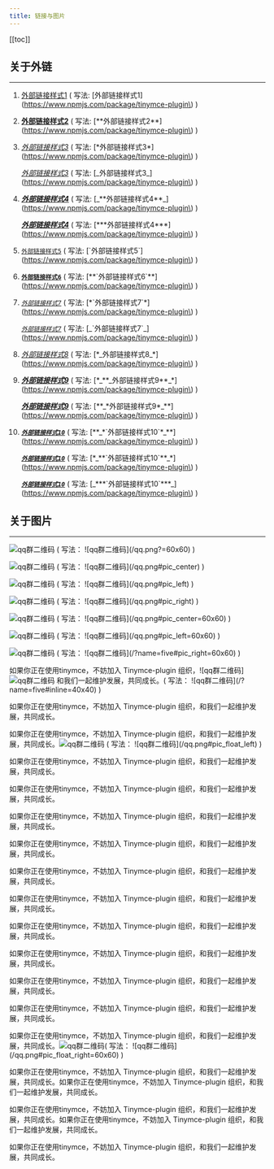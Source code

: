 ```yaml
---
title: 链接与图片
---
```

[[toc]]
## 关于外链
---
1. [外部链接样式1](https://www.npmjs.com/package/tinymce-plugin) ( 写法: \[外部链接样式1\]\(https://www.npmjs.com/package/tinymce-plugin\) )

2. [**外部链接样式2**](https://www.npmjs.com/package/tinymce-plugin) ( 写法: \[\*\*外部链接样式2\*\*\]\(https://www.npmjs.com/package/tinymce-plugin\) )

3. [*外部链接样式3*](https://www.npmjs.com/package/tinymce-plugin) ( 写法: \[\*外部链接样式3\*\]\(https://www.npmjs.com/package/tinymce-plugin\) )
   
   [_外部链接样式3_](https://www.npmjs.com/package/tinymce-plugin) ( 写法: \[\_外部链接样式3\_\]\(https://www.npmjs.com/package/tinymce-plugin\) )

4. [_**外部链接样式4**_](https://www.npmjs.com/package/tinymce-plugin) ( 写法: \[\_\*\*外部链接样式4\*\*\_\]\(https://www.npmjs.com/package/tinymce-plugin\) )
   
   [***外部链接样式4***](https://www.npmjs.com/package/tinymce-plugin) ( 写法: \[\*\*\*外部链接样式4\*\*\*\]\(https://www.npmjs.com/package/tinymce-plugin\) )

5. [`外部链接样式5`](https://www.npmjs.com/package/tinymce-plugin) ( 写法: \[\`外部链接样式5\`\]\(https://www.npmjs.com/package/tinymce-plugin\) )

6. [**`外部链接样式6`**](https://www.npmjs.com/package/tinymce-plugin) ( 写法: \[\*\*\`外部链接样式6\`\*\*\]\(https://www.npmjs.com/package/tinymce-plugin\) )

7. [*`外部链接样式7`*](https://www.npmjs.com/package/tinymce-plugin) ( 写法: \[\*\`外部链接样式7\`\*\]\(https://www.npmjs.com/package/tinymce-plugin\) )
   
   [_`外部链接样式7`_](https://www.npmjs.com/package/tinymce-plugin) ( 写法: \[\_\`外部链接样式7\`\_\]\(https://www.npmjs.com/package/tinymce-plugin\) )

8. [*_外部链接样式8_*](https://www.npmjs.com/package/tinymce-plugin) ( 写法: \[\*\_外部链接样式8\_\*\]\(https://www.npmjs.com/package/tinymce-plugin\) )

9. [*_**外部链接样式9**_*](https://www.npmjs.com/package/tinymce-plugin) ( 写法: \[\*_\*\*\_外部链接样式9\*\*\_\*\]\(https://www.npmjs.com/package/tinymce-plugin\) )
   
   [**_*外部链接样式9*_**](https://www.npmjs.com/package/tinymce-plugin) ( 写法: \[\*\*\_\*外部链接样式9\*\_\*\*\]\(https://www.npmjs.com/package/tinymce-plugin\) )

10. [**_*`外部链接样式10`*_**](https://www.npmjs.com/package/tinymce-plugin) ( 写法: \[\*\*\_\*\`外部链接样式10\`\*\_\*\*\]\(https://www.npmjs.com/package/tinymce-plugin\) )
   
    [*_**`外部链接样式10`**_*](https://www.npmjs.com/package/tinymce-plugin) ( 写法: \[\*\_\*\*\`外部链接样式10\`\*\*\_\*\]\(https://www.npmjs.com/package/tinymce-plugin\) )

    [_***`外部链接样式10`***_](https://www.npmjs.com/package/tinymce-plugin) ( 写法: \[\_\*\*\*\`外部链接样式10\`\*\*\*\_\]\(https://www.npmjs.com/package/tinymce-plugin\) )


## 关于图片
---
![qq群二维码](/qq.png?=60x60)  ( 写法： \!\[qq群二维码\]\(\/qq.png?=60x60\) )

![qq群二维码](/qq.png#pic_center) ( 写法： \!\[qq群二维码\]\(\/qq.png#pic_center\) )

![qq群二维码](/qq.png#pic_left)  ( 写法： \!\[qq群二维码\]\(\/qq.png#pic_left\) )

![qq群二维码](/qq.png#pic_right) ( 写法： \!\[qq群二维码\]\(\/qq.png#pic_right\) )

![qq群二维码](/qq.png#pic_center=60x60) ( 写法： \!\[qq群二维码\]\(\/qq.png#pic_center=60x60\) )

![qq群二维码](/qq.png#pic_left=60x60)  ( 写法： \!\[qq群二维码\]\(\/qq.png#pic_left=60x60\) )

![qq群二维码](/qq.png?name=five#pic_right=60x60)  ( 写法： \!\[qq群二维码\]\(\/?name=five#pic_right=60x60\) )

 如果你正在使用tinymce，不妨加入 Tinymce-plugin 组织，![qq群二维码] ![qq群二维码](/qq.png?name=five#inline=40x40)  和我们一起维护发展，共同成长。( 写法： \!\[qq群二维码\]\(\/?name=five#inline=40x40\) )



如果你正在使用tinymce，不妨加入 Tinymce-plugin 组织，和我们一起维护发展，共同成长。

如果你正在使用tinymce，不妨加入 Tinymce-plugin 组织，和我们一起维护发展，共同成长。![qq群二维码](/qq.png#pic_float_left) ( 写法： \!\[qq群二维码\]\(\/qq.png#pic_float_left\) )

如果你正在使用tinymce，不妨加入 Tinymce-plugin 组织，和我们一起维护发展，共同成长。

如果你正在使用tinymce，不妨加入 Tinymce-plugin 组织，和我们一起维护发展，共同成长。

如果你正在使用tinymce，不妨加入 Tinymce-plugin 组织，和我们一起维护发展，共同成长。

如果你正在使用tinymce，不妨加入 Tinymce-plugin 组织，和我们一起维护发展，共同成长。

如果你正在使用tinymce，不妨加入 Tinymce-plugin 组织，和我们一起维护发展，共同成长。

如果你正在使用tinymce，不妨加入 Tinymce-plugin 组织，和我们一起维护发展，共同成长。

如果你正在使用tinymce，不妨加入 Tinymce-plugin 组织，和我们一起维护发展，共同成长。

如果你正在使用tinymce，不妨加入 Tinymce-plugin 组织，和我们一起维护发展，共同成长。

如果你正在使用tinymce，不妨加入 Tinymce-plugin 组织，和我们一起维护发展，共同成长。

如果你正在使用tinymce，不妨加入 Tinymce-plugin 组织，和我们一起维护发展，共同成长。

如果你正在使用tinymce，不妨加入 Tinymce-plugin 组织，和我们一起维护发展，共同成长。![qq群二维码](/qq.png#pic_float_right=60x60)( 写法： \!\[qq群二维码\]\(\/qq.png#pic_float_right=60x60\) )

如果你正在使用tinymce，不妨加入 Tinymce-plugin 组织，和我们一起维护发展，共同成长。如果你正在使用tinymce，不妨加入 Tinymce-plugin 组织，和我们一起维护发展，共同成长。

如果你正在使用tinymce，不妨加入 Tinymce-plugin 组织，和我们一起维护发展，共同成长。如果你正在使用tinymce，不妨加入 Tinymce-plugin 组织，和我们一起维护发展，共同成长。

如果你正在使用tinymce，不妨加入 Tinymce-plugin 组织，和我们一起维护发展，共同成长。